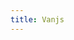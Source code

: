 ```yaml
---
title: Vanjs
---
```


<div id="app" class="reset no-select"></div>

<script type="module">
import { styledTags } from './vanjs/styled.js'
import { App } from './ios/app.js'
import { iOSProgressView } from './ios/progressView.js'
import { iOSAsyncList } from './ios/asynclist.js'

const { div } = styledTags;

const mockLoader = () =>
  new Promise((resolve) => {
    setTimeout(() => {
      resolve(['Item 1', 'Item 2', 'Item 3']);
    }, 10000);
  });

const githubLoader = () => {
  return fetch('./data/github.json')
    .then((res) => {
      if (!res.ok) throw new Error('Api error')
      return res.json()
    })
    .then((data) => data.map((item) => item.name))
}

const mockList = iOSAsyncList('Screen', mockLoader)
const githubList = iOSAsyncList('Github', githubLoader)

div(App(mockList)).mountIn('app');
</script>
